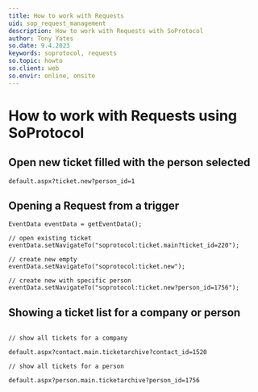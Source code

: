 ```yaml
---
title: How to work with Requests
uid: sop_request_management
description: How to work with Requests with SoProtocol
author: Tony Yates
so.date: 9.4.2023
keywords: soprotocol, requests
so.topic: howto
so.client: web
so.envir: online, onsite
---
```


# How to work with Requests using SoProtocol

## Open new ticket filled with the person selected

```http
default.aspx?ticket.new?person_id=1
```

## Opening a Request from a trigger

```http
EventData eventData = getEventData();

// open existing ticket
eventData.setNavigateTo("soprotocol:ticket.main?ticket_id=220");

// create new empty
eventData.setNavigateTo("soprotocol:ticket.new");

// create new with specific person
eventData.setNavigateTo("soprotocol:ticket.new?person_id=1756");

```

## Showing a ticket list for a company or person

```http

// show all tickets for a company

default.aspx?contact.main.ticketarchive?contact_id=1520

// show all tickets for a person

default.aspx?person.main.ticketarchive?person_id=1756

```
